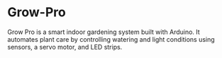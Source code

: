 # Grow-Pro
Grow Pro is a smart indoor gardening system built with Arduino. It automates plant care by controlling watering and light conditions using sensors, a servo motor, and LED strips.
